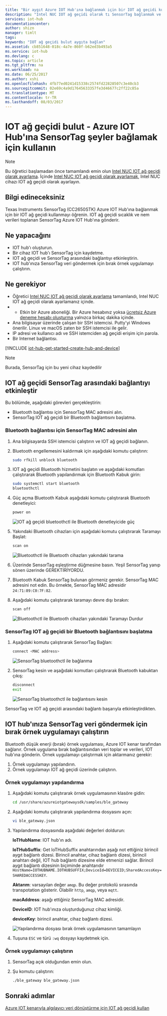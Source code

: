 ```yaml
---
title: "Bir aygıt Azure IOT Hub'ına bağlanmak için bir IOT ağ geçidi kullanın | Microsoft Docs"
description: "Intel NUC IOT ağ geçidi olarak tı SensorTag bağlanmak ve bulutta Azure IOT Hub'ına algılayıcı verileri göndermek için nasıl kullanılacağını öğrenin."
services: iot-hub
documentationcenter: 
author: shizn
manager: timlt
tags: 
keywords: "IOT ağ geçidi bulut aygıta bağlan"
ms.assetid: cb851648-018c-4a7e-860f-b62ed3b493a5
ms.service: iot-hub
ms.devlang: c
ms.topic: article
ms.tgt_pltfrm: na
ms.workload: na
ms.date: 06/25/2017
ms.author: xshi
ms.openlocfilehash: 4fb77ed0241d15338c2574fd22828507c3e40cb3
ms.sourcegitcommit: 02e69c4a9d17645633357fe3d46677c2ff22c85a
ms.translationtype: MT
ms.contentlocale: tr-TR
ms.lasthandoff: 08/03/2017
---
```

# <a name="use-iot-gateway-to-connect-things-to-the-cloud---sensortag-to-azure-iot-hub"></a>IOT ağ geçidi bulut - Azure IOT Hub'ına SensorTag şeyler bağlamak için kullanın

> [!NOTE]
> Bu öğretici başlamadan önce tamamlandı emin olun [Intel NUC IOT ağ geçidi olarak ayarlama](iot-hub-gateway-kit-c-lesson1-set-up-nuc.md). İçinde [Intel NUC IOT ağ geçidi olarak ayarlamak](iot-hub-gateway-kit-c-lesson1-set-up-nuc.md), Intel NUC cihazı IOT ağ geçidi olarak ayarlayın.

## <a name="what-you-will-learn"></a>Bilgi edineceksiniz

Texas Instruments SensorTag (CC2650STK) Azure IOT Hub'ına bağlanmak için bir IOT ağ geçidi kullanmayı öğrenin. IOT ağ geçidi sıcaklık ve nem verileri toplanan SensorTag Azure IOT Hub'ına gönderir.

## <a name="what-you-will-do"></a>Ne yapacağını

- IOT hub'ı oluşturun.
- Bir cihaz IOT hub'ı SensorTag için kaydetme.
- IOT ağ geçidi ve SensorTag arasındaki bağlantıyı etkinleştirin.
- IOT hub'ınıza SensorTag veri göndermek için bırak örnek uygulamayı çalıştırın.

## <a name="what-you-need"></a>Ne gerekiyor

- Öğretici [Intel NUC IOT ağ geçidi olarak ayarlama](iot-hub-gateway-kit-c-lesson1-set-up-nuc.md) tamamlandı, Intel NUC IOT ağ geçidi olarak ayarlamanız içinde.
- * Etkin bir Azure aboneliği. Bir Azure hesabınız yoksa [ücretsiz Azure deneme hesabı oluşturma](https://azure.microsoft.com/free/) yalnızca birkaç dakika içinde.
- Ana bilgisayar üzerinde çalışan bir SSH istemcisi. Putty'yi Windows önerilir. Linux ve macOS zaten bir SSH istemcisi ile gelir.
- IP adresi ve kullanıcı adı ve SSH istemciden ağ geçidi erişim için parola.
- Bir Internet bağlantısı.

[!INCLUDE [iot-hub-get-started-create-hub-and-device](../../includes/iot-hub-get-started-create-hub-and-device.md)]

> [!NOTE]
> Burada, SensorTag için bu yeni cihaz kaydedilir

## <a name="enable-the-connection-between-the-iot-gateway-and-the-sensortag"></a>IOT ağ geçidi SensorTag arasındaki bağlantıyı etkinleştir

Bu bölümde, aşağıdaki görevleri gerçekleştirin:

- Bluetooth bağlantısı için SensorTag MAC adresini alın.
- SensorTag IOT ağ geçidi bir Bluetooth bağlantısını başlatma.

### <a name="get-the-mac-address-of-the-sensortag-for-bluetooth-connection"></a>Bluetooth bağlantısı için SensorTag MAC adresini alın

1. Ana bilgisayarda SSH istemcisi çalıştırın ve IOT ağ geçidi bağlanın.
1. Bluetooth engellemesini kaldırmak için aşağıdaki komutu çalıştırın:

   ```bash
   sudo rfkill unblock bluetooth
   ```

1. IOT ağ geçidi Bluetooth hizmetini başlatın ve aşağıdaki komutları çalıştırarak Bluetooth yapılandırmak için Bluetooth Kabuk girin:

   ```bash
   sudo systemctl start bluetooth
   bluetoothctl
   ```

1. Güç açma Bluetooth Kabuk aşağıdaki komutu çalıştırarak Bluetooth denetleyici:

   ```bash
   power on
   ```

   ![IOT ağ geçidi bluetoothctl ile Bluetooth denetleyicide güç](./media/iot-hub-iot-gateway-connect-device-to-cloud/8_power-on-bluetooth-controller-at-bluetooth-shell-bluetoothctl.png)

1. Yakındaki Bluetooth cihazları için aşağıdaki komutu çalıştırarak Taramayı Başlat:

   ```bash
   scan on
   ```

   ![Bluetoothctl ile Bluetooth cihazları yakındaki tarama](./media/iot-hub-iot-gateway-connect-device-to-cloud/9_start-scan-nearby-bluetooth-devices-at-bluetooth-shell-bluetoothctl.png)

1. Üzerinde SensorTag eşleştirme düğmesine basın. Yeşil SensorTag yanıp sönen üzerinde GEREKTİRİYORDU.
1. Bluetooth Kabuk SensorTag bulunan görmeniz gerekir. SensorTag MAC adresini not edin. Bu örnekte, SensorTag MAC adresidir `24:71:89:C0:7F:82`.
1. Aşağıdaki komutu çalıştırarak taramayı devre dışı bırakın:

   ```bash
   scan off
   ```

   ![Bluetoothctl ile Bluetooth cihazları yakındaki Taramayı Durdur](./media/iot-hub-iot-gateway-connect-device-to-cloud/10_stop-scanning-nearby-bluetooth-devices-at-bluetooth-shell-bluetoothctl.png)

### <a name="initiate-a-bluetooth-connection-from-the-iot-gateway-to-the-sensortag"></a>SensorTag IOT ağ geçidi bir Bluetooth bağlantısını başlatma

1. Aşağıdaki komutu çalıştırarak SensorTag Bağlan:

   ```bash
   connect <MAC address>
   ```

   ![SensorTag bluetoothctl ile bağlanma](./media/iot-hub-iot-gateway-connect-device-to-cloud/11_connect-to-sensortag-at-bluetooth-shell-bluetoothctl.png)

1. SensorTag kesin ve aşağıdaki komutları çalıştırarak Bluetooth kabuktan çıkış:

   ```bash
   disconnect
   exit
   ```

   ![SensorTag bluetoothctl ile bağlantısını kesin](./media/iot-hub-iot-gateway-connect-device-to-cloud/12_disconnect-from-sensortag-at-bluetooth-shell-bluetoothctl.png)

SensorTag ve IOT ağ geçidi arasındaki bağlantı başarıyla etkinleştirdikten.

## <a name="run-a-ble-sample-application-to-send-sensortag-data-to-your-iot-hub"></a>IOT hub'ınıza SensorTag veri göndermek için bırak örnek uygulamayı çalıştırın

Bluetooth düşük enerji (bırak) örnek uygulaması, Azure IOT kenar tarafından sağlanır. Örnek uygulama bırak bağlantısından veri toplar ve verileri, IOT hub'ına gönderin. Örnek uygulamayı çalıştırmak için aktarmanız gerekir:

1. Örnek uygulamayı yapılandırın.
1. Örnek uygulamayı IOT ağ geçidi üzerinde çalıştırın.

### <a name="configure-the-sample-application"></a>Örnek uygulamayı yapılandırma

1. Aşağıdaki komutu çalıştırarak örnek uygulamasının klasöre gidin:

   ```bash
   cd /usr/share/azureiotgatewaysdk/samples/ble_gateway
   ```

1. Aşağıdaki komutu çalıştırarak yapılandırma dosyasını açın:

   ```bash
   vi ble_gateway.json
   ```

1. Yapılandırma dosyasında aşağıdaki değerleri doldurun:

   **IoTHubName**: IOT hub'ın adı.

   **IoTHubSuffix**: Get IoTHubSuffix anahtarından aşağı not ettiğiniz birincil aygıt bağlantı dizesi. Birincil anahtar, cihaz bağlantı dizesi, birincil anahtarı değil, IOT hub bağlantı dizesine elde etmenizi sağlar. Birincil aygıt bağlantı dizesinin biçiminde anahtarıdır `HostName=IOTHUBNAME.IOTHUBSUFFIX;DeviceId=DEVICEID;SharedAccessKey=SHAREDACCESSKEY`.

   **Aktarım**: varsayılan değer `amqp`. Bu değer protokolü sırasında transpotation gösterir. Olabilir `http`, `amqp`, veya `mqtt`.

   **macAddress**: aşağı ettiğiniz SensorTag MAC adresidir.

   **DeviceID**: IOT hub'ınıza oluşturduğunuz cihaz kimliği.

   **deviceKey**: birincil anahtar, cihaz bağlantı dizesi.

   ![Yapılandırma dosyası bırak örnek uygulamasının tamamlayın](./media/iot-hub-iot-gateway-connect-device-to-cloud/13_edit-config-file-of-ble-sample.png)

1. Tuşuna `ESC` ve türü `:wq` dosyayı kaydetmek için.

### <a name="run-the-sample-application"></a>Örnek uygulamayı çalıştırın

1. SensorTag açık olduğundan emin olun.
1. Şu komutu çalıştırın:

   ```bash
   ./ble_gateway ble_gateway.json
   ```

## <a name="next-steps"></a>Sonraki adımlar

[Azure IOT kenarıyla algılayıcı veri dönüştürme için IOT ağ geçidi kullan](iot-hub-gateway-kit-c-use-iot-gateway-for-data-conversion.md)
